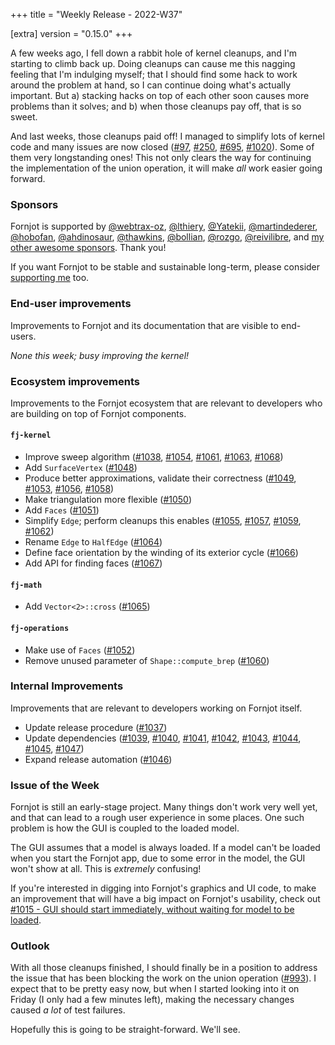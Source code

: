 +++
title = "Weekly Release - 2022-W37"

[extra]
version = "0.15.0"
+++

A few weeks ago, I fell down a rabbit hole of kernel cleanups, and I'm starting to climb back up. Doing cleanups can cause me this nagging feeling that I'm indulging myself; that I should find some hack to work around the problem at hand, so I can continue doing what's actually important. But a) stacking hacks on top of each other soon causes more problems than it solves; and b) when those cleanups pay off, that is so sweet.

And last weeks, those cleanups paid off! I managed to simplify lots of kernel code and many issues are now closed ([#97], [#250], [#695], [#1020]). Some of them very longstanding ones! This not only clears the way for continuing the implementation of the union operation, it will make *all* work easier going forward.


### Sponsors

Fornjot is supported by [@webtrax-oz](https://github.com/webtrax-oz), [@lthiery](https://github.com/lthiery), [@Yatekii](https://github.com/Yatekii), [@martindederer](https://github.com/martindederer), [@hobofan](https://github.com/hobofan), [@ahdinosaur](https://github.com/ahdinosaur), [@thawkins](https://github.com/thawkins), [@bollian](https://github.com/bollian), [@rozgo](https://github.com/rozgo), [@reivilibre](https://github.com/reivilibre), and [my other awesome sponsors](https://github.com/sponsors/hannobraun). Thank you!

If you want Fornjot to be stable and sustainable long-term, please consider [supporting me](https://github.com/sponsors/hannobraun) too.


### End-user improvements

Improvements to Fornjot and its documentation that are visible to end-users.

*None this week; busy improving the kernel!*


### Ecosystem improvements

Improvements to the Fornjot ecosystem that are relevant to developers who are building on top of Fornjot components.

#### `fj-kernel`

- Improve sweep algorithm ([#1038], [#1054], [#1061], [#1063], [#1068])
- Add `SurfaceVertex` ([#1048])
- Produce better approximations, validate their correctness ([#1049], [#1053], [#1056], [#1058])
- Make triangulation more flexible ([#1050])
- Add `Faces` ([#1051])
- Simplify `Edge`; perform cleanups this enables ([#1055], [#1057], [#1059], [#1062])
- Rename `Edge` to `HalfEdge` ([#1064])
- Define face orientation by the winding of its exterior cycle ([#1066])
- Add API for finding faces ([#1067])

#### `fj-math`

- Add `Vector<2>::cross` ([#1065])

#### `fj-operations`

- Make use of `Faces` ([#1052])
- Remove unused parameter of `Shape::compute_brep` ([#1060])


### Internal Improvements

Improvements that are relevant to developers working on Fornjot itself.

- Update release procedure ([#1037])
- Update dependencies ([#1039], [#1040], [#1041], [#1042], [#1043], [#1044], [#1045], [#1047])
- Expand release automation ([#1046])


[#1037]: https://github.com/hannobraun/Fornjot/pull/1037
[#1038]: https://github.com/hannobraun/Fornjot/pull/1038
[#1039]: https://github.com/hannobraun/Fornjot/pull/1039
[#1040]: https://github.com/hannobraun/Fornjot/pull/1040
[#1041]: https://github.com/hannobraun/Fornjot/pull/1041
[#1042]: https://github.com/hannobraun/Fornjot/pull/1042
[#1043]: https://github.com/hannobraun/Fornjot/pull/1043
[#1044]: https://github.com/hannobraun/Fornjot/pull/1044
[#1045]: https://github.com/hannobraun/Fornjot/pull/1045
[#1046]: https://github.com/hannobraun/Fornjot/pull/1046
[#1047]: https://github.com/hannobraun/Fornjot/pull/1047
[#1048]: https://github.com/hannobraun/Fornjot/pull/1048
[#1049]: https://github.com/hannobraun/Fornjot/pull/1049
[#1050]: https://github.com/hannobraun/Fornjot/pull/1050
[#1051]: https://github.com/hannobraun/Fornjot/pull/1051
[#1052]: https://github.com/hannobraun/Fornjot/pull/1052
[#1053]: https://github.com/hannobraun/Fornjot/pull/1053
[#1054]: https://github.com/hannobraun/Fornjot/pull/1054
[#1055]: https://github.com/hannobraun/Fornjot/pull/1055
[#1056]: https://github.com/hannobraun/Fornjot/pull/1056
[#1057]: https://github.com/hannobraun/Fornjot/pull/1057
[#1058]: https://github.com/hannobraun/Fornjot/pull/1058
[#1059]: https://github.com/hannobraun/Fornjot/pull/1059
[#1060]: https://github.com/hannobraun/Fornjot/pull/1060
[#1061]: https://github.com/hannobraun/Fornjot/pull/1061
[#1062]: https://github.com/hannobraun/Fornjot/pull/1062
[#1063]: https://github.com/hannobraun/Fornjot/pull/1063
[#1064]: https://github.com/hannobraun/Fornjot/pull/1064
[#1065]: https://github.com/hannobraun/Fornjot/pull/1065
[#1066]: https://github.com/hannobraun/Fornjot/pull/1066
[#1067]: https://github.com/hannobraun/Fornjot/pull/1067
[#1068]: https://github.com/hannobraun/Fornjot/pull/1068


### Issue of the Week

Fornjot is still an early-stage project. Many things don't work very well yet, and that can lead to a rough user experience in some places. One such problem is how the GUI is coupled to the loaded model.

The GUI assumes that a model is always loaded. If a model can't be loaded when you start the Fornjot app, due to some error in the model, the GUI won't show at all. This is *extremely* confusing!

If you're interested in digging into Fornjot's graphics and UI code, to make an improvement that will have a big impact on Fornjot's usability, check out [#1015 - GUI should start immediately, without waiting for model to be loaded](https://github.com/hannobraun/Fornjot/issues/1015).


### Outlook

With all those cleanups finished, I should finally be in a position to address the issue that has been blocking the work on the union operation ([#993]). I expect that to be pretty easy now, but when I started looking into it on Friday (I only had a few minutes left), making the necessary changes caused *a lot* of test failures.

Hopefully this is going to be straight-forward. We'll see.


[#97]: https://github.com/hannobraun/Fornjot/issues/97
[#250]: https://github.com/hannobraun/Fornjot/issues/250
[#695]: https://github.com/hannobraun/Fornjot/issues/695
[#993]: https://github.com/hannobraun/Fornjot/issues/993
[#1020]: https://github.com/hannobraun/Fornjot/issues/1020